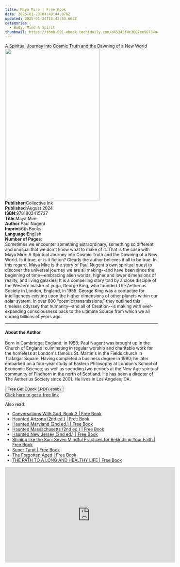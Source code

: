 ```yaml
---
title: Maya Mire | Free Book
date: 2025-01-23T04:49:44.076Z
updated: 2025-01-24T18:42:53.663Z
categories:
  - Body, Mind & Spirit
thumbnail: https://thmb-001-ebook.techidaily.com/a45345f4c3607ce96784a4c73718aa16065c7f86058a447b2b168122d042859b.jpg
---
```

<main id="book-container">
  <div class="flex flex-col">
    <div class="book-brief flex-1 py-6 px-4 sm:p-6 md:py-10 md:px-8">
      <!-- brief-->
      <div class="book-brief-main">
        A Spiritual Journey into Cosmic Truth and the Dawning of a New World
      </div>
    </div>
    <div
      class="book-meta-info flex-1 grid gap-4 col-start-1 col-end-3 row-start-1 sm:mb-6 sm:grid-cols-4 lg:gap-6 lg:col-start-2 lg:row-end-6 lg:row-span-6 lg:mb-0"
    >
      <div
        class="book-meta-info-left place-content-center mt-4 p-4 text-sm leading-6 col-start-2 col-span-2 dark:text-slate-400"
      >
        <img
          class="w-full h-500 object-cover rounded-lg sm:h-255 sm:col-span-2 lg:col-span-full"
          src="https://img-001-ebook.techidaily.com/f77a283739206bb07dc111960774995054d11fe780844344b6e02676f11f3133.jpg"
          alt=""
          width="312"
          height="500"
        />
      </div>
      <div
        class="book-meta-info-right mt-2 col-start-1 row-start-2 col-span-3 self-center"
      >
        <!-- meta data  -->
        <div class="flex flex-col px-4 md:px-8">
          <div class="flex-1">
            <strong>Publisher</strong>:<span class="px-2">Collective Ink</span>
          </div>
          <div class="flex-1">
            <strong>Published</strong>:<span class="px-2">August 2024</span>
          </div>
          <div class="flex-1">
            <strong>ISBN</strong>:<span class="px-2">9781803415727</span>
          </div>
          <div class="flex-1">
            <strong>Title</strong>:<span class="px-2">Maya Mire</span>
          </div>
          <div class="flex-1">
            <strong>Author</strong>:<span class="px-2">Paul Nugent</span>
          </div>
          <div class="flex-1">
            <strong>Imprint</strong>:<span class="px-2">6th Books</span>
          </div>
          <div class="flex-1">
            <strong>Language</strong>:<span class="px-2">English</span>
          </div>
          <div class="flex-1">
            <strong>Number of Pages</strong>:<span class="px-2"></span>
          </div>
        </div>
      </div>
    </div>
    <div class="book-description flex-1 py-6 px-4 sm:p-6 md:py-10 md:px-8">
      <div class="book-description-main">
        <div accordion-content="" id="description">
          Sometimes we encounter something extraordinary, something so different
          and unusual that we don't know what to make of it. That is the case
          with Maya Mire: A Spiritual Journey into Cosmic Truth and the Dawning
          of a New World. Is it true, or is it fiction? Clearly the author
          believes it all to be true. In this regard, Maya Mire&nbsp;is the
          story of Paul Nugent's own spiritual quest to discover the universal
          journey we are all making--and have been since the beginning of
          time--embracing alien worlds, higher and lower dimensions of reality,
          and living galaxies.&nbsp;It is a compelling story told by a close
          disciple of the Western master of yoga, George King, who founded The
          Aetherius Society in London, England, in 1955. George King was a
          contactee for intelligences existing upon the higher dimensions of
          other planets within our solar system. In over 600 “cosmic
          transmissions,” they outlined this timeless odyssey that humanity--and
          all of Creation--is making with ever-expanding consciousness back to
          the ultimate Source from which we all sprang billions of years ago.
        </div>
      </div>
    </div>
    <div class="book-excerpts flex-1 py-6 px-4 sm:p-6 md:py-10 md:px-8">
      <!-- excerpts-->
      <div class="book-excerpts-main">
        <hr />
        <h4 class="placeholder placeholder-heading">
          <span>About the Author</span>
        </h4>
        <p>
          Born in Cambridge; England; in 1958; Paul Nugent was brought up in the
          Church of England; culminating in regular worship and charitable work
          for the homeless at London's famous St. Martin's in the Fields church
          in Trafalgar Square. Having completed a business degree in 1980; he
          later embarked on a four-year study of Eastern Philosophy at London's
          School of Economic Science; as well as spending two periods at the New
          Age spiritual community of Findhorn in the north of Scotland. He has
          been a director of The Aetherius Society since 2001. He lives in Los
          Angeles; CA.
        </p>
      </div>
    </div>
    <div
      class="book-about-author flex-1 py-6 px-4 sm:p-6 md:py-10 md:px-8"
    ></div>
    <div class="book-free-get flex-1 py-6 px-4 sm:p-6 md:py-10 md:px-8">
      <button
        id="btn-free-get"
        class="bg-blue-500 hover:bg-blue-700 text-white font-bold py-2 px-4 rounded"
      >
        Free Get EBook (.PDF/.epub)
      </button>
      <div id="countdown-display" class="px-2 text-lg mt-2"></div>
      <a
        id="free-link"
        class="hidden bg-blue-500 hover:bg-blue-700 text-white font-bold py-2 px-4 rounded"
        href="https://www.ebooks.com/en-us/book/211421927/maya-mire/paul-nugent/"
        target="_blank"
        >Click here to get a free link</a
      >
    </div>
    <script>
      let countdownTime = 0;
      let countdownInterval = null;
      document
        .getElementById('btn-free-get')
        .addEventListener('click', startCountdown);
      function startCountdown() {
        countdownTime = new Date().getTime() + 60000 * 3;
        countdownInterval = setInterval(updateCountdown, 1000);
        document.getElementById('btn-free-get').disabled = true;
        document
          .getElementById('btn-free-get')
          .classList.add('bg-gray-500', 'cursor-not-allowed');
      }
      function updateCountdown() {
        let currentTime = new Date().getTime();
        let timeLeft = countdownTime - currentTime;
        let secondsLeft = Math.floor(timeLeft / 1000);
        document.getElementById('countdown-display').innerHTML =
          `Remaining time: ${secondsLeft} seconds.`;
        if (secondsLeft <= 0) {
          clearInterval(countdownInterval);
          document.getElementById('btn-free-get').classList.add('hidden');
          document.getElementById('free-link').classList.remove('hidden');
          document.getElementById('countdown-display').innerHTML = '';
        }
      }
    </script>
  </div>
</main>

<ins class="adsbygoogle"
      style="display:block"
      data-ad-client="ca-pub-7571918770474297"
      data-ad-slot="8358498916"
      data-ad-format="auto"
      data-full-width-responsive="true"></ins>
    

<span class="atpl-alsoreadstyle">Also read:</span>
<div><ul>
<li><a href="https://novels-ebooks.techidaily.com/209974031-9781612834634-conversations-with-god-book-3/"><u>Conversations With God, Book 3 | Free Book</u></a></li>
<li><a href="https://novels-ebooks.techidaily.com/209974920-9781493045792-haunted-arizona-2nd-ed/"><u>Haunted Arizona (2nd ed.) | Free Book</u></a></li>
<li><a href="https://novels-ebooks.techidaily.com/209974921-9781493045754-haunted-maryland-2nd-ed/"><u>Haunted Maryland (2nd ed.) | Free Book</u></a></li>
<li><a href="https://novels-ebooks.techidaily.com/209974919-9781493046294-haunted-massachusetts-2nd-ed/"><u>Haunted Massachusetts (2nd ed.) | Free Book</u></a></li>
<li><a href="https://novels-ebooks.techidaily.com/209974215-9781493045730-haunted-new-jersey-2nd-ed/"><u>Haunted New Jersey (2nd ed.) | Free Book</u></a></li>
<li><a href="https://novels-ebooks.techidaily.com/209975671-9781506456676-shining-like-the-sun-seven-mindful-practices-for-rekindling-your-faith/"><u>Shining like the Sun: Seven Mindful Practices for Rekindling Your Faith | Free Book</u></a></li>
<li><a href="https://novels-ebooks.techidaily.com/209974030-9781612834542-super-tarot/"><u>Super Tarot | Free Book</u></a></li>
<li><a href="https://novels-ebooks.techidaily.com/209975662-9781317837565-the-forgotten-aged/"><u>The Forgotten Aged | Free Book</u></a></li>
<li><a href="https://novels-ebooks.techidaily.com/209974603-9781734677300-the-path-to-a-long-and-healthy-life/"><u>THE PATH TO A LONG AND HEALTHY LIFE | Free Book</u></a></li>
</ul></div>

<!-- affiliate ads begin -->
<iframe width="560" height="315" src="https://www.youtube.com/embed/RJNYTGHVlLc?si=heERQcpMi77lqToE" title="YouTube video player" frameborder="0" allow="accelerometer; autoplay; clipboard-write; encrypted-media; gyroscope; picture-in-picture; web-share" referrerpolicy="strict-origin-when-cross-origin" allowfullscreen></iframe>
<!-- affiliate ads end -->

